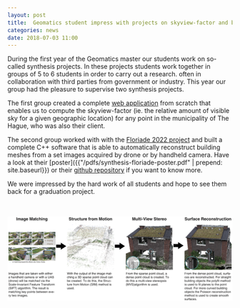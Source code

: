 ```yaml
---
layout: post
title:  Geomatics student impress with projects on skyview-factor and building reconstruction from images
categories: news
date: 2018-07-03 11:00
---
```


During the first year of the Geomatics master our students work on so-called synthesis projects. In these projects students work together in groups of 5 to 6 students in order to carry out a research. often in collaboration with third parties from government or industry. This year our group had the pleasure to supervise two synthesis projects.

The first group created a complete [web application](http://skyview.bk.tudelft.nl) from scratch that enables us to compute the skyview-factor (ie. the relative amount of visible sky for a given geographic location) for any point in the municipality of The Hague, who was also their client.

The second group worked with with the [Floriade 2022 project](https://floriade.com) and built a complete C++ software that is able to automatically reconstruct building meshes from a set images acquired by drone or by handheld camera. Have a look at their [poster]({{"/pdfs/synthesis-floriade-poster.pdf" | prepend: site.baseurl}}) or their [github repository](https://github.com/Natasja1992/3d_floriade) if you want to know more.

We were impressed by the hard work of all students and hope to see them back for a graduation project.

<br />
<br />
<img class="img-responsive" src="/img/2018/synthesis-3drecon.png">